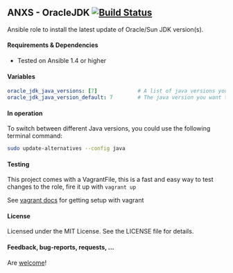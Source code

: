 ## ANXS - OracleJDK [![Build Status](https://travis-ci.org/ANXS/oracle-jdk.png)](https://travis-ci.org/ANXS/oracle-jdk)

Ansible role to install the latest update of Oracle/Sun JDK version(s).


#### Requirements & Dependencies
- Tested on Ansible 1.4 or higher


#### Variables

```yaml
oracle_jdk_java_versions: [7]             # A list of java versions you want to have installed (6, 7 and/or 8)
oracle_jdk_java_version_default: 7        # The java version you want to be the system default
```


#### In operation

To switch between different Java versions, you could use the following terminal command:
```bash
sudo update-alternatives --config java
```


#### Testing
This project comes with a VagrantFile, this is a fast and easy way to test changes to the role, fire it up with `vagrant up`

See [vagrant docs](https://docs.vagrantup.com/v2/) for getting setup with vagrant


#### License

Licensed under the MIT License. See the LICENSE file for details.


#### Feedback, bug-reports, requests, ...

Are [welcome](https://github.com/ANXS/oracle-jdk/issues)!
